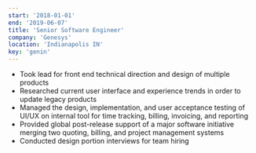 ```yaml
---
start: '2018-01-01'
end: '2019-06-07'
title: 'Senior Software Engineer'
company: 'Genesys'
location: 'Indianapolis IN'
key: 'genin'
---
```


- Took lead for front end technical direction and design of multiple products
- Researched current user interface and experience trends in order to update legacy products
- Managed the design, implementation, and user acceptance testing of UI/UX on internal tool for time tracking, billing, invoicing, and reporting
- Provided global post-release support of a major software initiative merging two quoting, billing, and project management systems
- Conducted design portion interviews for team hiring
